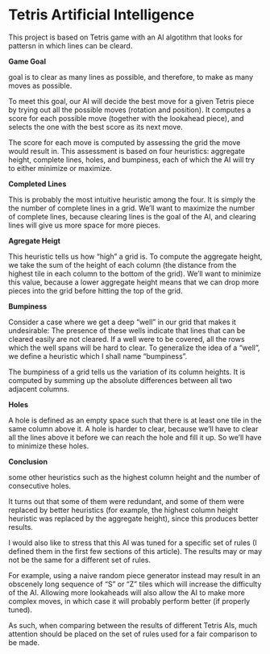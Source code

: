 # Tetris Artificial Intelligence

This project is based on Tetris game with an AI algotithm that looks for pattersn in which lines can be cleard.

**Game Goal**

goal is to clear as many lines as possible, and therefore, to make as many moves as possible.

To meet this goal, our AI will decide the best move for a given Tetris piece by trying out all the possible moves (rotation and position). It computes a score for each possible move (together with the lookahead piece), and selects the one with the best score as its next move.

The score for each move is computed by assessing the grid the move would result in. This assessment is based on four heuristics: aggregate height, complete lines, holes, and bumpiness, each of which the AI will try to either minimize or maximize.

**Completed Lines**

This is probably the most intuitive heuristic among the four. It is simply the the number of complete lines in a grid. We’ll want to maximize the number of complete lines, because clearing lines is the goal of the AI, and clearing lines will give us more space for more pieces.

**Agregate Heigt**

This heuristic tells us how “high” a grid is. To compute the aggregate height, we take the sum of the height of each column (the distance from the highest tile in each column to the bottom of the grid). We’ll want to minimize this value, because a lower aggregate height means that we can drop more pieces into the grid before hitting the top of the grid.

**Bumpiness**

 Consider a case where we get a deep “well” in our grid that makes it undesirable: The presence of these wells indicate that lines that can be cleared easily are not cleared. If a well were to be covered, all the rows which the well spans will be hard to clear. To generalize the idea of a “well”, we define a heuristic which I shall name “bumpiness”.

The bumpiness of a grid tells us the variation of its column heights. It is computed by summing up the absolute differences between all two adjacent columns.

**Holes**

A hole is defined as an empty space such that there is at least one tile in the same column above it. A hole is harder to clear, because we’ll have to clear all the lines above it before we can reach the hole and fill it up. So we’ll have to minimize these holes.

**Conclusion**

some other heuristics such as the highest column height and the number of consecutive holes.

It turns out that some of them were redundant, and some of them were replaced by better heuristics (for example, the highest column height heuristic was replaced by the aggregate height), since this produces better results.

I would also like to stress that this AI was tuned for a specific set of rules (I defined them in the first few sections of this article). The results may or may not be the same for a different set of rules.

For example, using a naive random piece generator instead may result in an obscenely long sequence of “S” or “Z” tiles which will increase the difficulty of the AI. Allowing more lookaheads will also allow the AI to make more complex moves, in which case it will probably perform better (if properly tuned).

As such, when comparing between the results of different Tetris AIs, much attention should be placed on the set of rules used for a fair comparison to be made.
